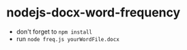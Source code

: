 # nodejs-docx-word-frequency

- don't forget to `npm install`
- run `node freq.js yourWordFile.docx`
